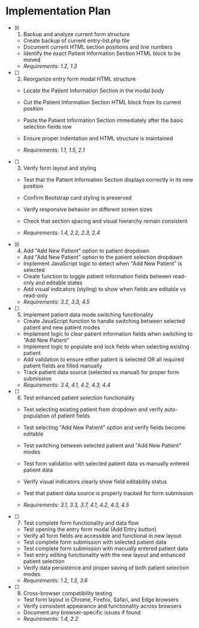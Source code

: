 # Implementation Plan

- [x] 1. Backup and analyze current form structure


  - Create backup of current entry-list.php file
  - Document current HTML section positions and line numbers
  - Identify the exact Patient Information Section HTML block to be moved
  - _Requirements: 1.2, 1.3_



- [ ] 2. Reorganize entry form modal HTML structure
  - Locate the Patient Information Section in the modal body
  - Cut the Patient Information Section HTML block from its current position
  - Paste the Patient Information Section immediately after the basic selection fields row

  - Ensure proper indentation and HTML structure is maintained
  - _Requirements: 1.1, 1.5, 2.1_

- [ ] 3. Verify form layout and styling
  - Test that the Patient Information Section displays correctly in its new position
  - Confirm Bootstrap card styling is preserved


  - Verify responsive behavior on different screen sizes
  - Check that section spacing and visual hierarchy remain consistent
  - _Requirements: 1.4, 2.2, 2.3, 2.4_

- [x] 4. Add "Add New Patient" option to patient dropdown


  - Add "Add New Patient" option to the patient selection dropdown
  - Implement JavaScript logic to detect when "Add New Patient" is selected
  - Create function to toggle patient information fields between read-only and editable states
  - Add visual indicators (styling) to show when fields are editable vs read-only
  - _Requirements: 3.2, 3.3, 4.5_



- [ ] 5. Implement patient data mode switching functionality
  - Create JavaScript function to handle switching between selected patient and new patient modes
  - Implement logic to clear patient information fields when switching to "Add New Patient"
  - Implement logic to populate and lock fields when selecting existing patient
  - Add validation to ensure either patient is selected OR all required patient fields are filled manually
  - Track patient data source (selected vs manual) for proper form submission
  - _Requirements: 3.4, 4.1, 4.2, 4.3, 4.4_


- [ ] 6. Test enhanced patient selection functionality
  - Test selecting existing patient from dropdown and verify auto-population of patient fields
  - Test selecting "Add New Patient" option and verify fields become editable
  - Test switching between selected patient and "Add New Patient" modes
  - Test form validation with selected patient data vs manually entered patient data
  - Verify visual indicators clearly show field editability status
  - Test that patient data source is properly tracked for form submission


  - _Requirements: 3.1, 3.3, 3.7, 4.1, 4.2, 4.3, 4.5_

- [ ] 7. Test complete form functionality and data flow
  - Test opening the entry form modal (Add Entry button)
  - Verify all form fields are accessible and functional in new layout
  - Test complete form submission with selected patient data
  - Test complete form submission with manually entered patient data
  - Test entry editing functionality with the new layout and enhanced patient selection
  - Verify data persistence and proper saving of both patient selection modes
  - _Requirements: 1.2, 1.3, 3.6_

- [ ] 8. Cross-browser compatibility testing
  - Test form layout in Chrome, Firefox, Safari, and Edge browsers
  - Verify consistent appearance and functionality across browsers
  - Document any browser-specific issues if found
  - _Requirements: 1.4, 2.2_